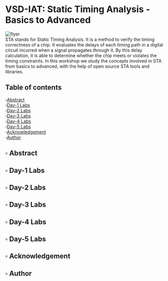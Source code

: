 # VSD-IAT: Static Timing Analysis - Basics to Advanced
![flyer](https://user-images.githubusercontent.com/68592620/220321874-458e55b3-e193-4734-8070-2a2477eaca27.png)  
STA stands for Static Timing Analysis. It is a method to verify the timing correctness of a chip. It evaluates the delays of each timing path in a digital circuit incurred when a signal propagates through it. By this delay calculation, it is able to determine whether the chip meets or violates the timing constraints. In this workshop we study the concepts involved in STA from basics to advanced, with the help of open source STA tools and libraries.  
## Table of contents  
▫️[Abstract](https://github.com/vyomasystems-lab/challenges-arpit306#abstract)  
▫️[Day-1 Labs](https://github.com/vyomasystems-lab/challenges-arpit306#level-1---design-1)  
▫️[Day-2 Labs](https://github.com/vyomasystems-lab/challenges-arpit306#level-1-design-2)  
▫️[Day-3 Labs](https://github.com/vyomasystems-lab/challenges-arpit306#level-2-design)  
▫️[Day-4 Labs](https://github.com/vyomasystems-lab/challenges-arpit306#level-3-design)  
▫️[Day-5 Labs](https://github.com/vyomasystems-lab/challenges-arpit306#level-3-design)  
▫️[Acknowledgement](https://github.com/vyomasystems-lab/challenges-arpit306#level-3-design)  
▫️[Author](https://github.com/vyomasystems-lab/challenges-arpit306#level-3-design)  
## ▫️ Abstract
## ▫️ Day-1 Labs
## ▫️ Day-2 Labs
## ▫️ Day-3 Labs
## ▫️ Day-4 Labs
## ▫️ Day-5 Labs
## ▫️ Acknowledgement
## ▫️ Author
